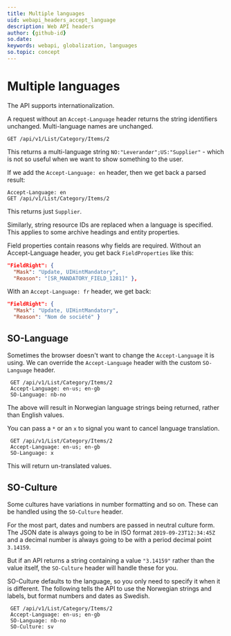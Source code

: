 ```yaml
---
title: Multiple languages
uid: webapi_headers_accept_language
description: Web API headers
author: {github-id}
so.date: 
keywords: webapi, globalization, languages
so.topic: concept 
---
```


# Multiple languages

The API supports internationalization.

A request without an `Accept-Language` header returns the string identifiers unchanged. Multi-language names are unchanged.

```http
GET /api/v1/List/Category/Items/2
```

This returns a multi-language string `NO:"Leverandør";US:"Supplier"` - which is not so useful when we want to show something to the user.

If we add the `Accept-Language: en` header, then we get back a parsed result:

```http
Accept-Language: en
GET /api/v1/List/Category/Items/2
```

This returns just `Supplier`.

Similarly, string resource IDs are replaced when a language is specified. This applies to some archive headings and entity properties.

Field properties contain reasons why fields are required. Without an Accept-Language header, you get back `FieldProperties` like this:

```json
"FieldRight": {
  "Mask": "Update, UIHintMandatory",
  "Reason": "[SR_MANDATORY_FIELD_1281]" },
```

With an `Accept-Language: fr` header, we get back:

```json
"FieldRight": {
  "Mask": "Update, UIHintMandatory",
  "Reason": "Nom de société" }
```

## SO-Language

Sometimes the browser doesn't want to change the `Accept-Language` it is using. We can override the `Accept-Language` header with the custom `SO-Language` header.

```http
 GET /api/v1/List/Category/Items/2
 Accept-Language: en-us; en-gb
 SO-Language: nb-no
```

The above will result in Norwegian language strings being returned, rather than English values.

You can pass a `*` or an `x` to signal you want to cancel language translation.

```http
 GET /api/v1/List/Category/Items/2
 Accept-Language: en-us; en-gb
 SO-Language: x
```

This will return un-translated values.

## SO-Culture

Some cultures have variations in number formatting and so on. These can be handled using the `SO-Culture` header.

For the most part, dates and numbers are passed in neutral culture form. The JSON date is always going to be in ISO format `2019-09-23T12:34:45Z` and a decimal number is always going to be with a period decimal point `3.14159`.

But if an API returns a string containing a value `"3.14159"` rather than the value itself, the `SO-Culture` header will handle these for you.

SO-Culture defaults to the language, so you only need to specify it when it is different. The following tells the API to use the Norwegian strings and labels, but format numbers and dates as Swedish.

```http
 GET /api/v1/List/Category/Items/2
 Accept-Language: en-us; en-gb
 SO-Language: nb-no
 SO-Culture: sv
```
